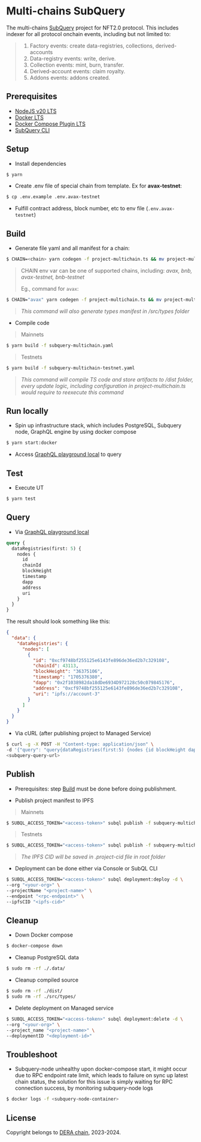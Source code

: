 # Multi-chains SubQuery

The multi-chains [SubQuery](https://subquery.network) project for NFT2.0 protocol. This includes indexer for all protocol onchain events, including but not limited to:
> 1. Factory events: create data-registries, collections, derived-accounts
> 2. Data-registry events: write, derive.
> 3. Collection events: mint, burn, transfer.
> 4. Derived-account events: claim royalty.
> 5. Addons events: addons created.

## Prerequisites
- [NodeJS v20 LTS](https://nodejs.org/en/blog/release/v20.9.0)
- [Docker LTS](https://docs.docker.com/engine/install/)
- [Docker Compose Plugin LTS](https://docs.docker.com/compose/install/linux/)
- [SubQuery CLI](https://academy.subquery.network/quickstart/quickstart.html#_1-install-the-subquery-cli)

## Setup
- Install dependencies
```bash
$ yarn
```

- Create .env file of special chain from template. Ex for **avax-testnet**:
```bash
$ cp .env.example .env.avax-testnet
```

- Fulfill contract address, block number, etc to env file (`.env.avax-testnet`)

## Build
- Generate file yaml and all manifest for a chain:
```bash
$ CHAIN=<chain> yarn codegen -f project-multichain.ts && mv project-multichain.yaml project-<chain>.yaml
```

> CHAIN env var can be one of supported chains, including: *avax, bnb, avax-testnet, bnb-testnet*
>
> Eg., command for `avax`:
```bash
$ CHAIN="avax" yarn codegen -f project-multichain.ts && mv project-multichain.yaml project-avax.yaml
```

> *This command will also generate types manifest in /src/types folder*

- Compile code

> Mainnets
```bash
$ yarn build -f subquery-multichain.yaml
```

> Testnets
```bash
$ yarn build -f subquery-multichain-testnet.yaml
```

> *This command will compile TS code and store artifacts to /dist folder, every update logic, including configuration in project-multichain.ts would require to reexecute this command*

## Run locally
- Spin up infrastructure stack, which includes PostgreSQL, Subquery node, GraphQL engine by using docker compose
```bash
$ yarn start:docker
```

- Access [GraphQL playground local](http://localhost:3000/) to query

## Test
- Execute UT
```bash
$ yarn test
```

## Query
- Via [GraphQL playground local](http://localhost:3000/)

```graphql
query {
  dataRegistries(first: 5) {
    nodes {
      id
      chainId
      blockHeight
      timestamp
      dapp
      address
      uri
    }
  }
}
```

The result should look something like this:

```json
{
  "data": {
    "dataRegistries": {
      "nodes": [
        {
          "id": "0xcf9748bf255125e6143fe896de36ed2b7c329108",
          "chainId": 43113,
          "blockHeight": "36375106",
          "timestamp": "1705376380",
          "dapp": "0x2f1038982da18dDe6934D972128c50c079845176",
          "address": "0xcf9748bf255125e6143fe896de36ed2b7c329108",
          "uri": "ipfs://account-3"
        }
      ]
    }
  }
}
```

- Via cURL (after publishing project to Managed Service)
```bash
$ curl -g -X POST -H "Content-type: application/json" \
-d '{"query": "query{dataRegistries(first:5) {nodes {id blockHeight dapp address uri}}}"}' \
<subquery-query-url>
```

## Publish
- Prerequisites: step [Build](#build) must be done before doing publishment.

- Publish project manifest to IPFS

> Mainnets
```bash
$ SUBQL_ACCESS_TOKEN="<access-token>" subql publish -f subquery-multichain.yaml
```

> Testnets
```bash
$ SUBQL_ACCESS_TOKEN="<access-token>" subql publish -f subquery-multichain-testnet.yaml
```

> *The IPFS CID will be saved in .project-cid file in root folder*

- Deployment can be done either via Console or SubQL CLI
```bash
$ SUBQL_ACCESS_TOKEN="<access-token>" subql deployment:deploy -d \
--org "<your-org>" \
--projectName "<project-name>" \
--endpoint "<rpc-endpoint>" \
--ipfsCID "<ipfs-cid>"
```

## Cleanup
- Down Docker compose
```bash
$ docker-compose down
```

- Cleanup PostgreSQL data
```bash
$ sudo rm -rf ./.data/
```

- Cleanup compiled source
```bash
$ sudo rm -rf ./dist/
$ sudo rm -rf ./src/types/
```

- Delete deployment on Managed service
```bash
$ SUBQL_ACCESS_TOKEN="<access-token>" subql deployment:delete -d \
--org "<your-org>" \
--project_name "<project-name>" \
--deploymentID "<deployment-id>"
```

## Troubleshoot
- Subquery-node unhealthy upon docker-compose start, it might occur due to RPC endpoint rate limit, which leads to failure on sync up latest chain status, the solution for this issue is simply waiting for RPC connection success, by monitoring subquery-node logs
```bash
$ docker logs -f <subquery-node-container>
```

## License
Copyright belongs to [DERA chain](https://derachain.com), 2023-2024.

